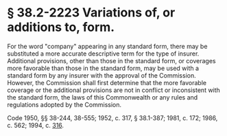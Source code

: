 # § 38.2-2223 Variations of, or additions to, form.

<p>For the word "company" appearing in any standard form, there may be substituted a more accurate descriptive term for the type of insurer. Additional provisions, other than those in the standard form, or coverages more favorable than those in the standard form, may be used with a standard form by any insurer with the approval of the Commission. However, the Commission shall first determine that the more favorable coverage or the additional provisions are not in conflict or inconsistent with the standard form, the laws of this Commonwealth or any rules and regulations adopted by the Commission.</p><p>Code 1950, §§ 38-244, 38-555; 1952, c. 317, § 38.1-387; 1981, c. 172; 1986, c. 562; 1994, c. <a href='http://lis.virginia.gov/cgi-bin/legp604.exe?941+ful+CHAP0316'>316</a>.</p>